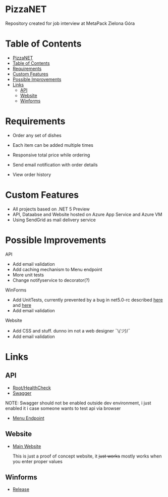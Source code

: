 # PizzaNET

Repository created for job interview at MetaPack Zielona Góra

# Table of Contents
- [PizzaNET](#pizzanet)
- [Table of Contents](#table-of-contents)
- [Requirements](#requirements)
- [Custom Features](#custom-features)
- [Possible Improvements](#possible-improvements)
- [Links](#links)
  - [API](#api)
  - [Website](#website)
  - [Winforms](#winforms)
#

# Requirements
- Order any set of dishes

- Each item can be added multiple times

- Responsive total price while ordering

- Send email notification with order details

- View order history

#
# Custom Features
- All projects based on .NET 5 Preview
- API, Dataabse and Website hosted on Azure App Service and Azure VM
- Using SendGrid as mail delivery service

#
# Possible Improvements
API
- Add email validation
- Add caching mechanism to Menu endpoint
- More unit tests
- Change notifyservice to decorator(?)

WinForms
- Add UnitTests, currently prevented by a bug in net5.0-rc described [here](https://github.com/microsoft/vstest/pull/2491) and [here](https://github.com/microsoft/vstest/pull/2491/commits/0298100b98bbc0860a06bcf5b11e40479c6f8158)
- Add email validation

Website
- Add CSS and stuff. dunno im not a web designer ¯\\_(ツ)_/¯
- Add email validation

#
# Links

## API
- [Root/HealthCheck](https://api-pizzerianet.azurewebsites.net/)
- [Swagger](https://api-pizzerianet.azurewebsites.net/swagger/index.html)

NOTE: Swagger should not be enabled outside dev environment, i just enabled it i case someone wants to test api via browser
- [Menu Endpoint](https://api-pizzerianet.azurewebsites.net/api/menu)

## Website
- [Main Website](https://pizzerianet.azurewebsites.net/)
  
  This is just a proof of concept website, it ~~just works~~ mostly works when you enter proper values

## Winforms
- [Release]()
